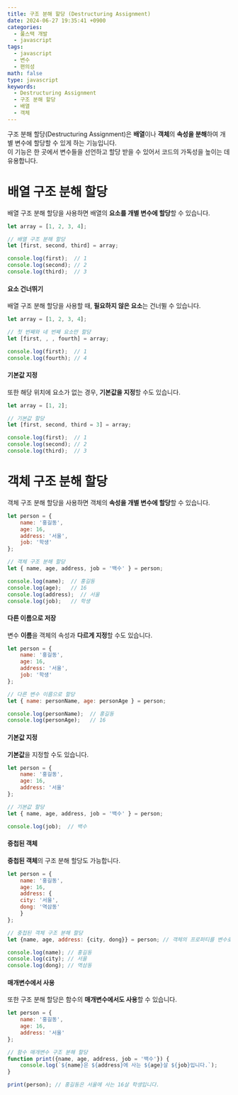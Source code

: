 ```yaml
---
title: 구조 분해 할당 (Destructuring Assignment)
date: 2024-06-27 19:35:41 +0900
categories:
  - 풀스택 개발
  - javascript
tags:
  - javascript
  - 변수
  - 편의성
math: false
type: javascript
keywords:
  - Destructuring Assignment
  - 구조 분해 할당
  - 배열
  - 객체
---
```


구조 분해 할당(Destructuring Assignment)은 <span class="font_highlight">**배열**이나 **객체**의 **속성을 분해**하여 개별 변수에 할당</span>할 수 있게 하는 기능입니다.
<br>
이 기능은 한 곳에서 변수들을 선언하고 할당 받을 수 있어서 코드의 가독성을 높이는 데 유용합니다.

# 배열 구조 분해 할당

배열 구조 분해 할당을 사용하면 배열의 **요소를 개별 변수에 할당**할 수 있습니다.

```javascript
let array = [1, 2, 3, 4];

// 배열 구조 분해 할당
let [first, second, third] = array;

console.log(first);  // 1
console.log(second); // 2
console.log(third);  // 3
```

#### 요소 건너뛰기

배열 구조 분해 할당을 사용할 때, **필요하지 않은 요소**는 건너뛸 수 있습니다.

```javascript
let array = [1, 2, 3, 4];

// 첫 번째와 네 번째 요소만 할당
let [first, , , fourth] = array;

console.log(first);  // 1
console.log(fourth); // 4
```

#### 기본값 지정

또한 해당 위치에 요소가 없는 경우, **기본값을 지정**할 수도 있습니다.

```javascript
let array = [1, 2];

// 기본값 할당
let [first, second, third = 3] = array;

console.log(first);  // 1
console.log(second); // 2
console.log(third);  // 3
```

# 객체 구조 분해 할당

객체 구조 분해 할당을 사용하면 객체의 **속성을 개별 변수에 할당**할 수 있습니다.

```javascript
let person = {  
    name: '홍길동',  
    age: 16,  
    address: '서울',  
    job: '학생'  
};

// 객체 구조 분해 할당
let { name, age, address, job = '백수' } = person;

console.log(name);  // 홍길동
console.log(age);   // 16
console.log(address);  // 서울
console.log(job);   // 학생
```

#### 다른 이름으로 저장

변수 **이름**을 객체의 속성과 **다르게 지정**할 수도 있습니다.

```javascript
let person = {  
    name: '홍길동',  
    age: 16,  
    address: '서울',  
    job: '학생'  
};

// 다른 변수 이름으로 할당
let { name: personName, age: personAge } = person;

console.log(personName);  // 홍길동
console.log(personAge);   // 16
```

#### 기본값 지정

**기본값**을 지정할 수도 있습니다.

```javascript
let person = {  
    name: '홍길동',  
    age: 16,  
    address: '서울'
};

// 기본값 할당
let { name, age, address, job = '백수' } = person;

console.log(job);  // 백수
```

#### 중첩된 객체

**중첩된 객체**의 구조 분해 할당도 가능합니다.

```javascript
let person = {  
    name: '홍길동',  
    age: 16,  
    address: {  
    city: '서울',  
    dong: '역삼동'  
	}
};

// 중첩된 객체 구조 분해 할당
let {name, age, address: {city, dong}} = person; // 객체의 프로퍼티를 변수로 사용

console.log(name); // 홍길동
console.log(city); // 서울  
console.log(dong); // 역삼동
```

#### 매개변수에서 사용

또한 구조 분해 할당은 함수의 **매개변수에서도 사용**할 수 있습니다.

```javascript
let person = {  
    name: '홍길동',  
    age: 16,  
    address: '서울'
};

// 함수 매개변수 구조 분해 할당
function print({name, age, address, job = '백수'}) {
    console.log(`${name}은 ${address}에 사는 ${age}살 ${job}입니다.`);  
}

print(person); // 홍길동은 서울에 사는 16살 학생입니다.
```